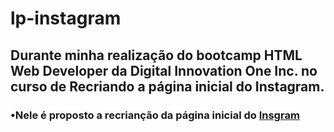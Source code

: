 # lp-instagram
 
## Durante minha realização do bootcamp HTML Web Developer da Digital Innovation One Inc. no curso de Recriando a página inicial do Instagram.
### •Nele é proposto a recrianção da página inicial do [Insgram](https://www.instagram.com/)

